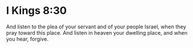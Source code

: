 # I Kings 8:30

And listen to the plea of your servant and of your people Israel, when they pray toward this place. And listen in heaven your dwelling place, and when you hear, forgive.
